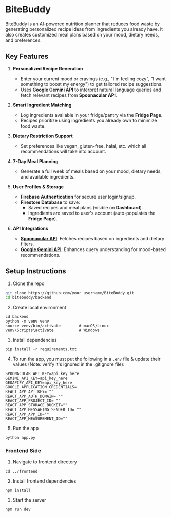 # BiteBuddy

BiteBuddy is an AI-powered nutrition planner that reduces food waste by generating personalized recipe ideas from ingredients you already have. It also creates customized meal plans based on your mood, dietary needs, and preferences.

## Key Features 

1. **Personalized Recipe Generation**
   - Enter your current mood or cravings (e.g., "I'm feeling cozy", "I want something to boost my energy") to get tailored recipe suggestions.
   - Uses **Google Gemini API** to interpret natural language queries and fetch relevant recipes from **Spoonacular API**.

2. **Smart Ingredient Matching**
   - Log ingredients available in your fridge/pantry via the **Fridge Page**.
   - Recipes prioritize using ingredients you already own to minimize food waste.

3. **Dietary Restriction Support**
   - Set preferences like vegan, gluten-free, halal, etc. which all recommendations will take into account.

4. **7-Day Meal Planning**
   - Generate a full week of meals based on your mood, dietary needs, and available ingredients.

5. **User Profiles & Storage**
   - **Firebase Authentication** for secure user login/signup.
   - **Firestore Database** to save:
     - Saved recipes and meal plans (visible on **Dashboard**).
     - Ingredients are saved to user's account (auto-populates the **Fridge Page**).

6. **API Integrations**
   - [**Spoonacular API**](https://spoonacular.com/food-api): Fetches recipes based on ingredients and dietary filters.
   - [**Google Gemini API**](https://ai.google.dev/gemini-api/docs): Enhances query understanding for mood-based recommendations.


## Setup Instructions
1. Clone the repo
```bash
git clone https://github.com/your_username/BiteBuddy.git
cd bitebuddy/backend
```
2. Create local environment
```
cd backend
python -m venv venv
source venv/bin/activate        # macOS/Linux
venv\Scripts\activate           # Windows
```
3. Install dependencies
```
pip install -r requirements.txt
```
4. To run the app, you must put the following in a `.env` file & update their values (Note: verify it's ignored in the .gitignore file):
```
SPOONACULAR_API_KEY=api_key_here 
GEMINI_API_KEY=api_key_here
GEOAPIFY_API_KEY=api_key_here
GOOGLE_APPLICATION_CREDENTIALS=
REACT_APP_API_KEY= ""
REACT_APP_AUTH_DOMAIN= ""
REACT_APP_PROJECT_ID= ""
REACT_APP_STORAGE_BUCKET=""
REACT_APP_MESSAGING_SENDER_ID= ""
REACT_APP_APP_ID=""
REACT_APP_MEASUREMENT_ID="" 

```
5. Run the app
```
python app.py
```
### Frontend Side
1. Navigate to frontend directory
```
cd ../frontend
```
2. Install frontend dependencies
```
npm install
```
3. Start the server
```
npm run dev
```

